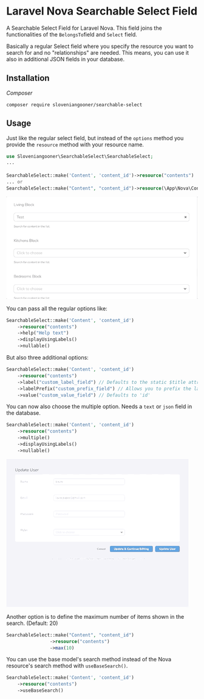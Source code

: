 # Laravel Nova Searchable Select Field

A Searchable Select Field for Laravel Nova. This field joins the functionalities of the `BelongsTo`field
and `Select` field.

Basically a regular Select field where you specify the resource you want to search for and no "relationships"
are needed. This means, you can use it also in additional JSON fields in your database.

## Installation

_Composer_

```
composer require sloveniangooner/searchable-select
```

## Usage

Just like the regular select field, but instead of the `options` method you provide the `resource` method
with your resource name.

```php
use Sloveniangooner\SearchableSelect\SearchableSelect;
...

SearchableSelect::make('Content', 'content_id')->resource("contents")
... or
SearchableSelect::make("Content", "content_id")->resource(\App\Nova\Content::class)
```

![](usage.gif)

You can pass all the regular options like:

```php
SearchableSelect::make('Content', 'content_id')
    ->resource("contents")
    ->help("Help text")
    ->displayUsingLabels()
    ->nullable()
```

But also three additional options:

```php
SearchableSelect::make('Content', 'content_id')
    ->resource("contents")
    ->label("custom_label_field") // Defaults to the static $title attribute of the resource class
    ->labelPrefix("custom_prefix_field") // Allows you to prefix the label field with one other field, i.e. "code":"label"
    ->value("custom_value_field") // Defaults to 'id'
```

You can now also choose the multiple option. Needs a `text` or `json` field in the database.

```php
SearchableSelect::make('Content', 'content_id')
    ->resource("contents")
    ->multiple()
    ->displayUsingLabels()
    ->nullable()
```

![](multiple.gif)

Another option is to define the maximum number of items shown in the search. (Default: 20)

```php
SearchableSelect::make("Content", "content_id")
                ->resource("contents")
                ->max(10)
```

You can use the base model's search method instead of the Nova resource's search method with `useBaseSearch()`.

```php
SearchableSelect::make('Content', 'content_id')
    ->resource("contents")
    ->useBaseSearch()
```
